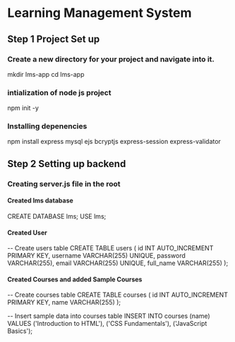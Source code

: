 # Learning Management System
## Step 1 Project Set up
### Create a new directory for your project and navigate into it.
mkdir lms-app
cd lms-app

### intialization of node js project
npm init -y

### Installing depenencies
npm install express mysql ejs bcryptjs express-session express-validator

## Step 2 Setting up backend
### Creating server.js file in the root

#### Created lms database
CREATE DATABASE lms;
USE lms;
#### Created User
-- Create users table
CREATE TABLE users (
    id INT AUTO_INCREMENT PRIMARY KEY,
    username VARCHAR(255) UNIQUE,
    password VARCHAR(255),
    email VARCHAR(255) UNIQUE,
    full_name VARCHAR(255)
);

#### Created Courses and added Sample Courses
-- Create courses table
CREATE TABLE courses (
    id INT AUTO_INCREMENT PRIMARY KEY,
    name VARCHAR(255)
);

-- Insert sample data into courses table
INSERT INTO courses (name) VALUES
('Introduction to HTML'),
('CSS Fundamentals'),
('JavaScript Basics');